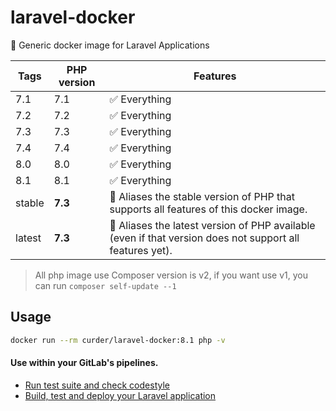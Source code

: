 # laravel-docker
🐳 Generic docker image for Laravel Applications

| Tags | PHP version | Features |
| - | - | - |
| 7.1 | 7.1 | ✅ Everything |
| 7.2 | 7.2 | ✅ Everything |
| 7.3 | 7.3 | ✅ Everything |
| 7.4 | 7.4 | ✅ Everything |
| 8.0 | 8.0 | ✅ Everything |
| 8.1 | 8.1 | ✅ Everything |
| stable | **7.3** | 🔗 Aliases the stable version of PHP that supports all features of this docker image.  |
| latest | **7.3** | 🔗 Aliases the latest version of PHP available (even if that version does not support all features yet). |

> All php image use Composer version is v2, if you want use v1, you can run `composer self-update --1`

## Usage

```bash
docker run --rm curder/laravel-docker:8.1 php -v
```

#### Use within your GitLab's pipelines.
* [Run test suite and check codestyle](http://lorisleiva.com/using-gitlabs-pipeline-with-laravel/)
* [Build, test and deploy your Laravel application](http://lorisleiva.com/laravel-deployment-using-gitlab-pipelines/)
